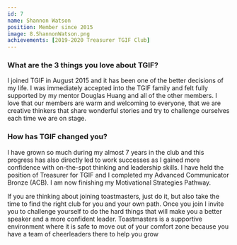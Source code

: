 ```yaml
---
id: 7
name: Shannon Watson
position: Member since 2015
image: 8.ShannonWatson.png
achievements: [2019-2020 Treasurer TGIF Club]
---
```


### What are the 3 things you love about TGIF?

I joined TGIF in August 2015 and it has been one of the better decisions of my life. I was immediately accepted into the TGIF family and felt fully supported by my mentor Douglas Huang and all of the other members. I love that our members are warm and welcoming to everyone, that we are creative thinkers that share wonderful stories and try to challenge ourselves each time we are on stage.

### How has TGIF changed you?

I have grown so much during my almost 7 years in the club and this progress has also directly led to work successes as I gained more confidence with on-the-spot thinking and leadership skills. I have held the position of Treasurer for TGIF and I completed my Advanced Communicator Bronze (ACB). I am now finishing my Motivational Strategies Pathway.

If you are thinking about joining toastmasters, just do it, but also take the time to find the right club for you and your own path. Once you join I invite you to challenge yourself to do the hard things that will make you a better speaker and a more confident leader. Toastmasters is a supportive environment where it is safe to move out of your comfort zone because you have a team of cheerleaders there to help you grow
